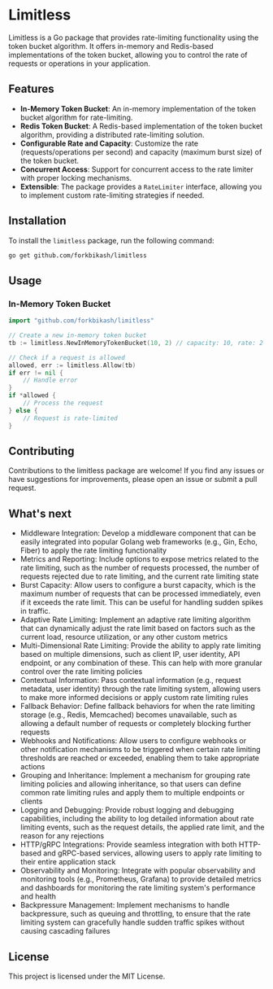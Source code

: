 # Limitless

Limitless is a Go package that provides rate-limiting functionality using the token bucket algorithm. It offers in-memory and Redis-based implementations of the token bucket, allowing you to control the rate of requests or operations in your application.

## Features

- **In-Memory Token Bucket**: An in-memory implementation of the token bucket algorithm for rate-limiting.
- **Redis Token Bucket**: A Redis-based implementation of the token bucket algorithm, providing a distributed rate-limiting solution.
- **Configurable Rate and Capacity**: Customize the rate (requests/operations per second) and capacity (maximum burst size) of the token bucket.
- **Concurrent Access**: Support for concurrent access to the rate limiter with proper locking mechanisms.
- **Extensible**: The package provides a `RateLimiter` interface, allowing you to implement custom rate-limiting strategies if needed.

## Installation

To install the `limitless` package, run the following command:

```bash
go get github.com/forkbikash/limitless
```

## Usage

### In-Memory Token Bucket

```go
import "github.com/forkbikash/limitless"

// Create a new in-memory token bucket
tb := limitless.NewInMemoryTokenBucket(10, 2) // capacity: 10, rate: 2 requests/second

// Check if a request is allowed
allowed, err := limitless.Allow(tb)
if err != nil {
    // Handle error
}
if *allowed {
    // Process the request
} else {
    // Request is rate-limited
}
```

## Contributing

Contributions to the limitless package are welcome! If you find any issues or have suggestions for improvements, please open an issue or submit a pull request.

## What's next

- Middleware Integration: Develop a middleware component that can be easily integrated into popular Golang web frameworks (e.g., Gin, Echo, Fiber) to apply the rate limiting functionality
- Metrics and Reporting: Include options to expose metrics related to the rate limiting, such as the number of requests processed, the number of requests rejected due to rate limiting, and the current rate limiting state
- Burst Capacity: Allow users to configure a burst capacity, which is the maximum number of requests that can be processed immediately, even if it exceeds the rate limit. This can be useful for handling sudden spikes in traffic.
- Adaptive Rate Limiting: Implement an adaptive rate limiting algorithm that can dynamically adjust the rate limit based on factors such as the current load, resource utilization, or any other custom metrics
- Multi-Dimensional Rate Limiting: Provide the ability to apply rate limiting based on multiple dimensions, such as client IP, user identity, API endpoint, or any combination of these. This can help with more granular control over the rate limiting policies
- Contextual Information: Pass contextual information (e.g., request metadata, user identity) through the rate limiting system, allowing users to make more informed decisions or apply custom rate limiting rules
- Fallback Behavior: Define fallback behaviors for when the rate limiting storage (e.g., Redis, Memcached) becomes unavailable, such as allowing a default number of requests or completely blocking further requests
- Webhooks and Notifications: Allow users to configure webhooks or other notification mechanisms to be triggered when certain rate limiting thresholds are reached or exceeded, enabling them to take appropriate actions
- Grouping and Inheritance: Implement a mechanism for grouping rate limiting policies and allowing inheritance, so that users can define common rate limiting rules and apply them to multiple endpoints or clients
- Logging and Debugging: Provide robust logging and debugging capabilities, including the ability to log detailed information about rate limiting events, such as the request details, the applied rate limit, and the reason for any rejections
- HTTP/gRPC Integrations: Provide seamless integration with both HTTP-based and gRPC-based services, allowing users to apply rate limiting to their entire application stack
- Observability and Monitoring: Integrate with popular observability and monitoring tools (e.g., Prometheus, Grafana) to provide detailed metrics and dashboards for monitoring the rate limiting system's performance and health
- Backpressure Management: Implement mechanisms to handle backpressure, such as queuing and throttling, to ensure that the rate limiting system can gracefully handle sudden traffic spikes without causing cascading failures

## License

This project is licensed under the MIT License.
